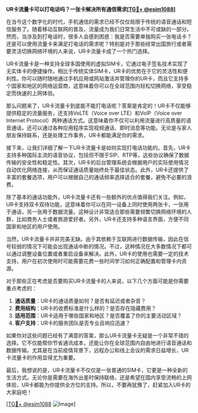 **UR卡流量卡可以打电话吗？一张卡解决所有通信需求[[TG💪+ @esim1088](https://t.me/s/esim1088)]**

在当今这个数字化的时代，手机通信的需求已经不仅仅局限于传统的语音通话和短信服务了。随着移动互联网的普及，流量成为我们日常生活中不可或缺的一部分。然而，当涉及到打电话时，很多人会感到困惑：我是否需要单独购买一张电话卡？还是可以使用流量卡来满足打电话的需求呢？特别是对于那些经常出国旅行或者需要灵活切换网络环境的人来说，UR卡流量卡成了一个热门选择。

UR卡流量卡是一种支持全球多国使用的虚拟SIM卡，它通过电子签名技术实现了无实体卡的便捷操作。相比于传统实体SIM卡，UR卡的优势在于它的灵活性和便利性。你可以随时随地通过手机应用或网站激活并管理你的UR卡，而且它支持多个国家和地区的网络运营商，这意味着你可以在全球范围内轻松切换网络，享受稳定而快速的上网体验。

那么问题来了，UR卡流量卡到底能不能打电话呢？答案是肯定的！UR卡不仅能够提供稳定的流量服务，还支持VoLTE（Voice over LTE）和VoIP（Voice over Internet Protocol）两种通话方式。这意味着你不仅可以利用流量进行高质量的语音通话，还可以通过各种应用程序实现视频通话、即时消息等功能。无论是与家人朋友保持联系，还是处理工作事务，UR卡都能满足你的需求。

接下来，让我们详细了解一下UR卡流量卡是如何实现打电话功能的。首先，UR卡支持多种国际主流的语音协议，包括但不限于SIP、RTP等，这些协议确保了数据传输的安全性和稳定性。其次，UR卡的后台管理系统会根据用户的实际使用情况自动优化网络连接，从而保证通话质量始终处于最佳状态。此外，UR卡还提供了丰富的套餐选项，用户可以根据自己的通话频率选择适合的套餐，避免不必要的浪费。

除了基本的通话功能外，UR卡流量卡还有一些额外的优点值得我们关注。例如，UR卡支持双卡双待功能，这意味着你可以在同一设备上同时使用两张卡，一张用于通话，另一张用于数据流量。这种设计非常适合那些需要频繁切换网络环境的人群，比如商务人士或者旅游爱好者。另外，UR卡还支持多种语言界面，方便不同国家和地区的用户使用。

当然，UR卡流量卡并非完美无缺。由于其依赖于互联网进行数据传输，因此在信号较弱的情况下可能会出现通话中断的情况。不过，这种情况在大多数情况下都可以通过调整设备位置或者重启设备来解决。此外，UR卡的使用也需要一定的技术支持，用户在初次使用时可能需要花费一些时间学习如何正确配置和管理卡内资源。

对于那些正在考虑是否要购买UR卡流量卡的人来说，以下几个方面可能是你需要重点考虑的：

1. **通话质量**：UR卡的通话质量如何？是否有延迟或者杂音？
2. **费用结构**：UR卡的收费标准是什么样的？是否存在隐藏费用？
3. **适用范围**：UR卡适用于哪些国家和地区？是否覆盖了你的主要活动区域？
4. **客户支持**：UR卡的服务团队是否专业且响应迅速？

如果你对这些问题已经有了满意的答案，那么UR卡流量卡无疑是一个非常不错的选择。它不仅能帮你节省通讯成本，还能让你在全球范围内自由地进行语音通话和数据传输。尤其是在当前疫情背景下，远程办公和线上会议的需求日益增长，UR卡流量卡的作用显得尤为重要。

最后，我想说的是，UR卡流量卡不仅仅是一张普通的SIM卡，它更是一种全新的生活方式。无论你是需要在海外出差时保持联络，还是希望在国内享受流畅的上网体验，UR卡都能为你提供全方位的支持。所以，不要再犹豫了，赶紧加入UR卡的大家庭吧！

[[TG💪+ @esim1088](https://t.me/s/esim1088) ![Image](https://i.postimg.cc/4NQfJmqS/Snipaste-2025-05-13-00-14-12.png)]